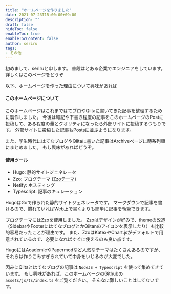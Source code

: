 ```yaml
---
title: "ホームページを作りました"
date: 2021-07-23T15:00:00+09:00
description: ""
draft: false
hideToc: false
enableToc: true
enableTocContent: false
author: seriru
tags: 
- その他
---
```


初めまして、seriruと申します。
普段はとある企業でエンジニアをしています。
詳しくはこのページをどうぞ

以下、ホームページを作った理由について興味があれば

#### このホームページについて
このホームページはこれまではてブロやQiitaに書いてきた記事を整理するために製作しました。
今後は雑記や下書き程度の記事をこのホームページのPostに投稿して、ある程度の量とクオリティになったら外部サイトに投稿するつもりです。
外部サイトに投稿した記事もPostsに並ぶようになります。

また、学生時代にはてなブログやQiitaに書いた記事はArchiveページに時系列順にまとめました。
もし興味があればどうぞ。

#### 使用ツール
* Hugo: 静的サイトジェネレータ
* Zzo: ブログテーマ ([Zzoテーマ](https://zzo-docs.vercel.app/zzo))
* Netify: ホスティング
* Typescript: 記事のキュレーション


HugoはGoで作られた静的サイトジェネレータです。
マークダウンで記事を書けるので、慣れていればWeb上で書くよりも簡単に記事を執筆できます。

ブログテーマにはZzoを使用しました。
Zzoはデザインが好みで、themeの改造（SidebarやFooterにはてなブログとかQiitanのアイコンを表示したり）も比較的容易だったことが理由です。
また、ZzoはKatexやChart.jsがデフォルトで用意されているので、必要になればすぐに使えるのも良い点です。

HugoにはAcademicやPapermodなど人気なテーマはたくさんあるのですが、それらは作りこみすぎられていて中身をいじるのが大変でした。

因みにQiitaとはてなブログの記事は `NodeJS + Typescript` を使って集めてきています。
もし興味があれば、このホームページのGithubの `assets/js/ts/index.ts` をご覧ください。
そんなに難しいことはしてないです。
